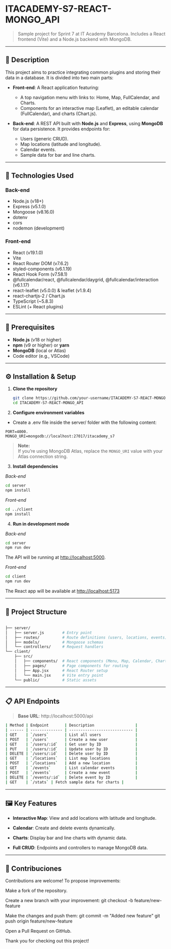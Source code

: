 # ITACADEMY-S7-REACT-MONGO_API

> Sample project for Sprint 7 at IT Academy Barcelona. Includes a React frontend (Vite) and a Node.js backend with MongoDB.

---

## 📄 Description

This project aims to practice integrating common plugins and storing their data in a database. It is divided into two main parts:

- **Front-end**: A React application featuring:
  - A top navigation menu with links to: Home, Map, FullCalendar, and Charts.
  - Components for an interactive map (Leaflet), an editable calendar (FullCalendar), and charts (Chart.js).

- **Back-end**: A REST API built with **Node.js** and **Express**, using **MongoDB** for data persistence. It provides endpoints for:
  - Users (generic CRUD).
  - Map locations (latitude and longitude).
  - Calendar events.
  - Sample data for bar and line charts.

---

## 🚀 Technologies Used

### Back-end

- Node.js (v18+)
- Express (v5.1.0)
- Mongoose (v8.16.0)
- dotenv
- cors
- nodemon (development)

### Front-end

- React (v19.1.0)
- Vite
- React Router DOM (v7.6.2)
- styled-components (v6.1.19)
- React Hook Form (v7.58.1)
- @fullcalendar/react, @fullcalendar/daygrid, @fullcalendar/interaction (v6.1.17)
- react-leaflet (v5.0.0) & leaflet (v1.9.4)
- react-chartjs-2 / Chart.js
- TypeScript (~5.8.3)
- ESLint (+ React plugins)

---

## 📝 Prerequisites

- **Node.js** (v18 or higher)
- **npm** (v9 or higher) or **yarn**
- **MongoDB** (local or Atlas)
- Code editor (e.g., VSCode)

---

## ⚙️ Installation & Setup

1. **Clone the repository**  
   ```bash
   git clone https://github.com/your-username/ITACADEMY-S7-REACT-MONGO_API.git
   cd ITACADEMY-S7-REACT-MONGO_API


2. **Configure environment variables**

- Create a .env file inside the server/ folder with the following content:

```env
PORT=4000.
MONGO_URI=mongodb://localhost:27017/itacademy_s7
```
> **Note:**  
> If you’re using MongoDB Atlas, replace the `MONGO_URI` value with your Atlas connection string.

3. **Install dependencies**

*Back-end*

```bash
cd server
npm install
```
*Front-end*
```bash
cd ../client
npm install
```
4. **Run in development mode**

*Back-end*

```bash
cd server
npm run dev
```
The API will be running at [http://localhost:5000](http://localhost:5000).


*Front-end*


```bash
cd client
npm run dev
```
The React app will be available at [http://localhost:5173](http://localhost:5173)

---

## 🚩 Project Structure

```bash

├── server/
│   ├── server.js        # Entry point
│   ├── routes/          # Route definitions (users, locations, events)
│   ├── models/          # Mongoose schemas
│   └── controllers/     # Request handlers
└── client/
    ├── src/
    │   ├── components/  # React components (Menu, Map, Calendar, Charts)
    │   ├── pages/       # Page components for routing
    │   ├── App.jsx      # React Router setup
    │   └── main.jsx     # Vite entry point
    └── public/          # Static assets
```
---

## 📋 API Endpoints

> **Base URL**: http://localhost:5000/api

```bash
| Method | Endpoint       | Description                  |
| ------ | -------------- | ---------------------------- |
| GET    | `/users`       | List all users               |
| POST   | `/users`       | Create a new user            |
| GET    | `/users/:id`   | Get user by ID               |
| PUT    | `/users/:id`   | Update user by ID            |
| DELETE | `/users/:id`   | Delete user by ID            |
| GET    | `/locations`   | List map locations           |
| POST   | `/locations`   | Add a new location           |
| GET    | `/events`      | List calendar events         |
| POST   | `/events`      | Create a new event           |
| DELETE | `/events/:id`  | Delete event by ID           |
| GET    | `/stats` | Fetch sample data for charts |
```
---
## 🖼️ Key Features

- **Interactive Map**: View and add locations with latitude and longitude.
- **Calendar**: Create and delete events dynamically.

- **Charts**: Display bar and line charts with dynamic data.

- **Full CRUD**: Endpoints and controllers to manage MongoDB data.

---

## 🤝 Contribuciones

Contributions are welcome! To propose improvements:

Make a fork of the repository.

Create a new branch with your improvement:
git checkout -b feature/new-feature

Make the changes and push them:
git commit -m "Added new feature"
git push origin feature/new-feature

Open a Pull Request on GitHub.

Thank you for checking out this project!
